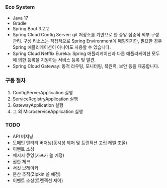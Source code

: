 ### Eco System
- Java 17
- Gradle
- Spring Boot 3.2.2
- Spring Cloud Config Server: git 저장소를 기반으로 한 중앙 집중식 외부 구성 관리. 구성 리소스는 직접적으로 Spring Environment에 매핑되지만, 필요한 경우 Spring 애플리케이션이 아니어도 사용할 수 있습니다.
- Spring Cloud Netflix Eureka: Spring 애플리케이션과 다른 애플리케이션 모두에 의한 등록을 지원하는 서비스 등록 및 발견.
- Spring Cloud Gateway: 동적 라우팅, 모니터링, 복원력, 보안 등을 제공합니다.

### 구동 절차
1. ConfigServerApplication 실행
2. ServiceRegistryApplication 실행
3. GatewayApplication 실행
4. 그 외 MicroserviceApplication 실행

### TODO
- API 버저닝
- 도메인 엔티티 버저닝(동시성 제어 및 트랜잭션 고립 레벨 조절)
- 이벤트 소싱
- 메시시 큐잉(카프카 쓸 예정)
- 권한 체크
- 서킷 브레이커
- 분산 추적(Zipkin 쓸 예정)
- 이벤트 소싱(트랜잭션 제어)